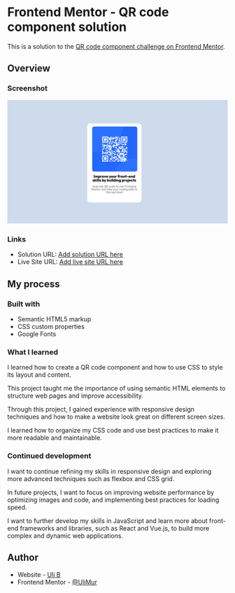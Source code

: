 # Frontend Mentor - QR code component solution

This is a solution to the [QR code component challenge on Frontend Mentor](https://www.frontendmentor.io/challenges/qr-code-component-iux_sIO_H).

## Overview

### Screenshot

![](./Screen%20Shot.png)

### Links

- Solution URL: [Add solution URL here](https://github.com/UliMur/qr-code-component-main)
- Live Site URL: [Add live site URL here](https://ulimur.github.io/qr-code-component-main/)

## My process

### Built with

- Semantic HTML5 markup
- CSS custom properties
- Google Fonts

### What I learned

I learned how to create a QR code component and how to use CSS to style its layout and content.

This project taught me the importance of using semantic HTML elements to structure web pages and improve accessibility.

Through this project, I gained experience with responsive design techniques and how to make a website look great on different screen sizes.

I learned how to organize my CSS code and use best practices to make it more readable and maintainable.

### Continued development

I want to continue refining my skills in responsive design and exploring more advanced techniques such as flexbox and CSS grid.

In future projects, I want to focus on improving website performance by optimizing images and code, and implementing best practices for loading speed.

I want to further develop my skills in JavaScript and learn more about front-end frameworks and libraries, such as React and Vue.js, to build more complex and dynamic web applications.

## Author

- Website - [Uli B](https://github.com/UliMur)
- Frontend Mentor - [@UliMur](https://www.frontendmentor.io/profile/UliMur)
